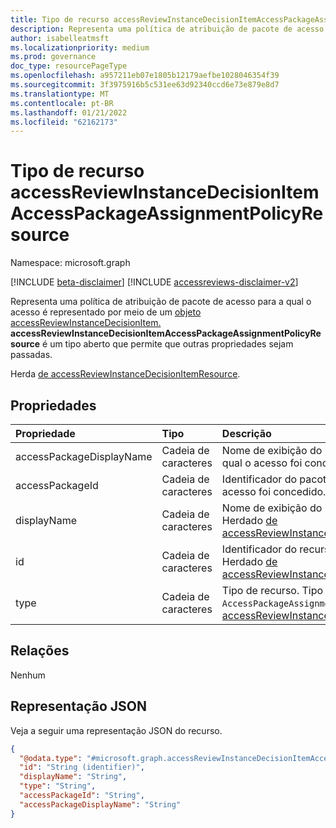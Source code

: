 ```yaml
---
title: Tipo de recurso accessReviewInstanceDecisionItemAccessPackageAssignmentPolicyResource
description: Representa uma política de atribuição de pacote de acesso para a qual o acesso é representado por meio de um objeto accessReviewInstanceDecisionItem.
author: isabelleatmsft
ms.localizationpriority: medium
ms.prod: governance
doc_type: resourcePageType
ms.openlocfilehash: a957211eb07e1805b12179aefbe1028046354f39
ms.sourcegitcommit: 3f3975916b5c531ee63d92340ccd6e73e879e8d7
ms.translationtype: MT
ms.contentlocale: pt-BR
ms.lasthandoff: 01/21/2022
ms.locfileid: "62162173"
---
```

# <a name="accessreviewinstancedecisionitemaccesspackageassignmentpolicyresource-resource-type"></a>Tipo de recurso accessReviewInstanceDecisionItemAccessPackageAssignmentPolicyResource

Namespace: microsoft.graph

[!INCLUDE [beta-disclaimer](../../includes/beta-disclaimer.md)]
[!INCLUDE [accessreviews-disclaimer-v2](../../includes/accessreviews-disclaimer-v2.md)]

Representa uma política de atribuição de pacote de acesso para a qual o acesso é representado por meio de um [objeto accessReviewInstanceDecisionItem.](accessreviewinstancedecisionitem.md) **accessReviewInstanceDecisionItemAccessPackageAssignmentPolicyResource** é um tipo aberto que permite que outras propriedades sejam passadas.

Herda [de accessReviewInstanceDecisionItemResource](accessreviewinstancedecisionItemresource.md).

## <a name="properties"></a>Propriedades
|Propriedade|Tipo|Descrição|
|:---|:---|:---|
|accessPackageDisplayName|Cadeia de caracteres| Nome de exibição do pacote de acesso ao qual o acesso foi concedido. |
|accessPackageId|Cadeia de caracteres| Identificador do pacote de acesso ao qual o acesso foi concedido. |
| displayName | Cadeia de caracteres | Nome de exibição do pacote de acesso. Herdado [de accessReviewInstanceDecisionItemResource](accessreviewinstancedecisionItemresource.md).|
| id | Cadeia de caracteres | Identificador do recurso de item de decisão. Herdado [de accessReviewInstanceDecisionItemResource](accessreviewinstancedecisionItemresource.md). |
| type | Cadeia de caracteres | Tipo de recurso. Tipo sempre será `AccessPackageAssignmentPolicy` .  Herdado [de accessReviewInstanceDecisionItemResource](accessreviewinstancedecisionItemresource.md). |



## <a name="relationships"></a>Relações
Nenhum

## <a name="json-representation"></a>Representação JSON
Veja a seguir uma representação JSON do recurso.
<!-- {
  "blockType": "resource",
  "@odata.type": "microsoft.graph.accessReviewInstanceDecisionItemAccessPackageAssignmentPolicyResource",
  "baseType": "microsoft.graph.accessReviewInstanceDecisionItemResource",
  "openType": true
}
-->
``` json
{
  "@odata.type": "#microsoft.graph.accessReviewInstanceDecisionItemAccessPackageAssignmentPolicyResource",
  "id": "String (identifier)",
  "displayName": "String",
  "type": "String",
  "accessPackageId": "String",
  "accessPackageDisplayName": "String"
}
```
